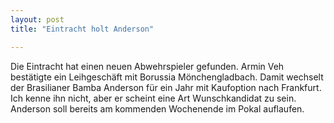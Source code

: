 ```yaml
---
layout: post
title: "Eintracht holt Anderson"

---
```


Die Eintracht hat einen neuen Abwehrspieler gefunden. Armin Veh bestätigte ein Leihgeschäft mit Borussia Mönchengladbach. Damit wechselt der Brasilianer Bamba Anderson für ein Jahr mit Kaufoption nach Frankfurt. Ich kenne ihn nicht, aber er scheint eine Art Wunschkandidat zu sein. Anderson soll bereits am kommenden Wochenende im Pokal auflaufen.



